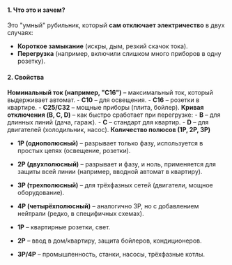 #### **1. Что это и зачем?**

Это "умный" рубильник, который **сам отключает электричество** в двух случаях:

- **Короткое замыкание** (искры, дым, резкий скачок тока).
- **Перегрузка** (например, включили слишком много приборов в одну розетку).

#### **2. Свойства**

**Номинальный ток (например, "С16")** – максимальный ток, который выдерживает автомат.
    - **С10** – для освещения.
    - **С16** – розетки в квартире.
    - **С25/С32** – мощные приборы (плита, бойлер).
**Кривая отключения (B, C, D)** – как быстро сработает при перегрузке:
    - **B** – для длинных линий (дача, гараж).
    - **C** – стандарт для квартир.
    - **D** – для двигателей (холодильник, насос).
**Количество полюсов (1P, 2P, 3P)**
- **1P (однополюсный)** – разрывает только фазу, используется в простых цепях (освещение, розетки).
- **2P (двухполюсный)** – разрывает и фазу, и ноль, применяется для защиты всей линии (например, вводной автомат в квартиру).
- **3P (трехполюсный)** – для трёхфазных сетей (двигатели, мощное оборудование).
- **4P (четырёхполюсный)** – аналогично 3P, но с добавлением нейтрали (редко, в специфичных схемах).

- **1P** – квартирные розетки, свет.
- **2P** – ввод в дом/квартиру, защита бойлеров, кондиционеров.
- **3P/4P** – промышленность, станки, насосы, трёхфазные котлы.
